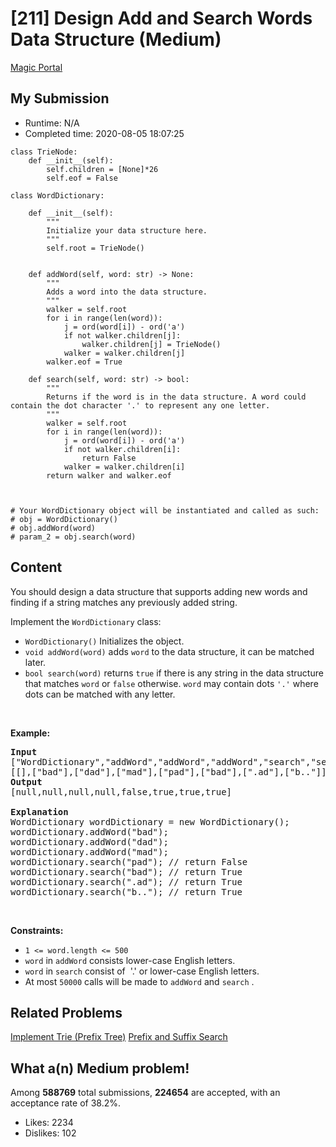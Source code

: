 # [211] Design Add and Search Words Data Structure (Medium)

[Magic Portal](https://leetcode.com/problems/design-add-and-search-words-data-structure/)

## My Submission

- Runtime: N/A
- Completed time: 2020-08-05 18:07:25

```python3
class TrieNode:
    def __init__(self):
        self.children = [None]*26
        self.eof = False
    
class WordDictionary:

    def __init__(self):
        """
        Initialize your data structure here.
        """
        self.root = TrieNode()
        

    def addWord(self, word: str) -> None:
        """
        Adds a word into the data structure.
        """
        walker = self.root
        for i in range(len(word)):
            j = ord(word[i]) - ord('a')
            if not walker.children[j]:
                walker.children[j] = TrieNode()
            walker = walker.children[j]
        walker.eof = True
        
    def search(self, word: str) -> bool:
        """
        Returns if the word is in the data structure. A word could contain the dot character '.' to represent any one letter.
        """
        walker = self.root
        for i in range(len(word)):
            j = ord(word[i]) - ord('a')
            if not walker.children[i]:
                return False
            walker = walker.children[i]
        return walker and walker.eof
            


# Your WordDictionary object will be instantiated and called as such:
# obj = WordDictionary()
# obj.addWord(word)
# param_2 = obj.search(word)
```
## Content

<p>You should design a data structure that supports adding new words and finding if a string matches any previously added string.</p>

<p>Implement the <code>WordDictionary</code> class:</p>

<ul>
	<li><code>WordDictionary()</code>&nbsp;Initializes the object.</li>
	<li><code>void addWord(word)</code> adds <code>word</code> to the data structure, it can be matched later.</li>
	<li><code>bool search(word)</code>&nbsp;returns <code>true</code> if there is any string in the data structure that matches <code>word</code>&nbsp;or <code>false</code> otherwise. <code>word</code> may contain dots <code>&#39;.&#39;</code> where dots can be matched with any letter.</li>
</ul>

<p>&nbsp;</p>
<p><strong>Example:</strong></p>

<pre>
<strong>Input</strong>
[&quot;WordDictionary&quot;,&quot;addWord&quot;,&quot;addWord&quot;,&quot;addWord&quot;,&quot;search&quot;,&quot;search&quot;,&quot;search&quot;,&quot;search&quot;]
[[],[&quot;bad&quot;],[&quot;dad&quot;],[&quot;mad&quot;],[&quot;pad&quot;],[&quot;bad&quot;],[&quot;.ad&quot;],[&quot;b..&quot;]]
<strong>Output</strong>
[null,null,null,null,false,true,true,true]

<strong>Explanation</strong>
WordDictionary wordDictionary = new WordDictionary();
wordDictionary.addWord(&quot;bad&quot;);
wordDictionary.addWord(&quot;dad&quot;);
wordDictionary.addWord(&quot;mad&quot;);
wordDictionary.search(&quot;pad&quot;); // return False
wordDictionary.search(&quot;bad&quot;); // return True
wordDictionary.search(&quot;.ad&quot;); // return True
wordDictionary.search(&quot;b..&quot;); // return True
</pre>

<p>&nbsp;</p>
<p><strong>Constraints:</strong></p>

<ul>
	<li><code>1 &lt;= word.length &lt;= 500</code></li>
	<li><code>word</code> in <code>addWord</code> consists lower-case English letters.</li>
	<li><code>word</code> in <code>search</code> consist of&nbsp; &#39;.&#39; or lower-case English letters.</li>
	<li>At most <code>50000</code>&nbsp;calls will be made to <code>addWord</code>&nbsp;and <code>search</code> .</li>
</ul>


## Related Problems

[Implement Trie (Prefix Tree)](https://leetcode.com/problems/implement-trie-prefix-tree/)
[Prefix and Suffix Search](https://leetcode.com/problems/prefix-and-suffix-search/)

## What a(n) Medium problem!


Among **588769** total submissions, **224654** are accepted, with an acceptance rate of 38.2%. <br>

- Likes: 2234
- Dislikes: 102

